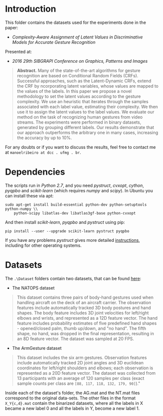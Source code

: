 # Introduction

This folder contains the datasets used for the experiments done in the paper:

- *Complexity-Aware Assignment of Latent Values in Discriminative Models for Accurate Gesture Recognition*

Presented at:

- *2016 29th SIBGRAPI Conference on Graphics, Patterns and Images*

> **Abstract.** Many of the state-of-the-art algorithms for gesture recognition are based on Conditional Random Fields (CRFs). Successful approaches, such as the Latent-Dynamic CRFs, extend the CRF by ncorporating latent variables, whose values are mapped to the values of the labels. In this paper we propose a novel methodology to set the latent values according to the gesture complexity. We use an heuristic that iterates through the samples associated with each label value, estimating their complexity. We then use it to assign the latent values to the label values. We evaluate our method on the task of recognizing human gestures from video streams. The experiments were performed in binary datasets, generated by grouping different labels. Our results demonstrate that our approach outperforms the arbitrary one in many cases, increasing the accuracy by up to 10%. 

For any doubts or if you want to discuss the results, feel free to contact me at `manoelribeiro at dcc . ufmg . br`.

# Dependencies

The scripts run in *Python 2.7*, and you need _pystruct_, _cvxopt_, _cython_, _pyqpbo_ and _scikit-learn_ (which requires _numpy_ and _scipy_). In Ubuntu you can install these via apt:

```
sudo apt-get install build-essential python-dev python-setuptools python-numpy \\
    python-scipy libatlas-dev libatlas3gf-base python-cvxopt
```

And then install _scikit-learn_, _pyqpbo_ and _pystruct_ using pip:

```
pip install --user --upgrade scikit-learn pystruct pyqpbo
```

If you have any problems _pystruct_ gives more detailed [instructions][2], including for other operating systems.

# Datasets

The `.\Dataset` folders contain two datasets, that can be found [here][1]:

* The NATOPS dataset
> This dataset contains three pairs of body-hand gestures used when handling aircraft on the deck of an aircraft carrier. The observation features include automatically tracked 3D body postures and hand shapes. The body feature includes 3D joint velocities for left/right elbows and wrists, and represented as a 12D feature vector. The hand feature includes probability estimates of five predefined hand shapes - opened/closed palm, thumb up/down, and "no hand". The fifth shape, no hand, was dropped in the final representation, resulting in an 8D feature vector. The dataset was sampled at 20 FPS.


* The ArmGesture dataset
> This dataset includes the six arm gestures. Observation features include automatically tracked 2D joint angles and 3D euclidean coordinates for left/right shoulders and elbows; each observation is represented as a 20D feature vector. The dataset was collected from 13 participants with an average of 120 samples per class (exact sample counts per class are `[88, 117, 118, 132, 179, 90]`)."

Inside each of the dataset's folder, the AG.mat and the NT.mat files correspond to the original data-sets. The other files in the format `X_Y{c,d}.mat` contain the binarized datasets, where all the labels in X became a new label 0 and all the labels in Y, become a new label 1.

[1]: http://people.csail.mit.edu/yalesong/cvpr12/
[2]: https://pystruct.github.io/installation.html